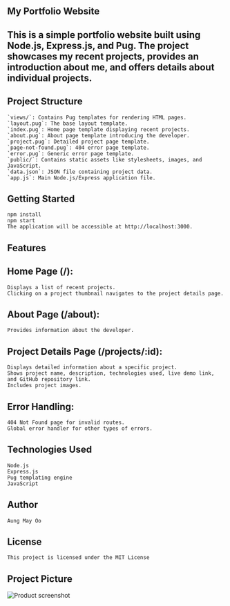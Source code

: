 ## My Portfolio Website 

## This is a simple portfolio website built using Node.js, Express.js, and Pug. The project showcases my recent projects, provides an introduction about me, and offers details about individual projects.

## Project Structure
    `views/`: Contains Pug templates for rendering HTML pages.
    `layout.pug`: The base layout template.
    `index.pug`: Home page template displaying recent projects.
    `about.pug`: About page template introducing the developer.
    `project.pug`: Detailed project page template.
    `page-not-found.pug`: 404 error page template.
    `error.pug`: Generic error page template.
    `public/`: Contains static assets like stylesheets, images, and JavaScript.
    `data.json`: JSON file containing project data.
    `app.js`: Main Node.js/Express application file.

## Getting Started
    npm install 
    npm start 
    The application will be accessible at http://localhost:3000.
## Features 
## Home Page (/):
    Displays a list of recent projects.
    Clicking on a project thumbnail navigates to the project details page.
## About Page (/about):
    Provides information about the developer.
## Project Details Page (/projects/:id):
    Displays detailed information about a specific project.
    Shows project name, description, technologies used, live demo link, and GitHub repository link.
    Includes project images.
## Error Handling:
    404 Not Found page for invalid routes.
    Global error handler for other types of errors.

## Technologies Used 
    Node.js
    Express.js
    Pug templating engine
    JavaScript


## Author 
    Aung May Oo

## License
    This project is licensed under the MIT License 

## Project Picture
![Product screenshot](<Screenshot 2023-11-28 at 6.42.44 AM.png>)
